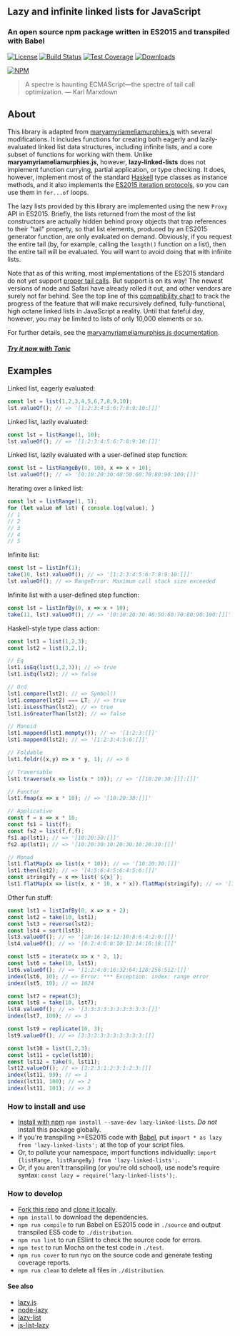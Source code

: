 ## Lazy and infinite linked lists for JavaScript

### An open source npm package written in ES2015 and transpiled with Babel

[![License](https://img.shields.io/badge/license-ISC-blue.svg)](https://github.com/sjsyrek/lazy-linked-lists/blob/master/LICENSE.txt)
[![Build Status](https://travis-ci.org/sjsyrek/lazy-linked-lists.svg?branch=master)](https://travis-ci.org/sjsyrek/lazy-linked-lists)
[![Test Coverage](https://codeclimate.com/github/sjsyrek/lazy-linked-lists/badges/coverage.svg)](https://codeclimate.com/github/sjsyrek/lazy-linked-lists/coverage)
[![Downloads](https://img.shields.io/npm/dt/lazy-linked-lists.svg?maxAge=2592000)](https://www.npmjs.com/package/lazy-linked-lists)

[![NPM](https://nodei.co/npm/lazy-linked-lists.png?downloads=true)](https://nodei.co/npm/lazy-linked-lists/)

> A spectre is haunting ECMAScript—the spectre of tail call optimization.
> — Karl Marxdown

## About

This library is adapted from [maryamyriameliamurphies.js](https://github.com/sjsyrek/maryamyriameliamurphies.js) with several modifications. It includes functions for creating both eagerly and lazily-evaluated linked list data structures, including infinite lists, and a core subset of functions for working with them. Unlike **maryamyriameliamurphies.js**, however, **lazy-linked-lists** does not implement function currying, partial application, or type checking. It does, however, implement most of the standard [Haskell](https://www.haskell.org) type classes as instance methods, and it also implements the [ES2015 iteration protocols](https://developer.mozilla.org/en-US/docs/Web/JavaScript/Reference/Iteration_protocols), so you can use them in `for...of` loops.

The lazy lists provided by this library are implemented using the new `Proxy` API in ES2015. Briefly, the lists returned from the most of the list constructors are actually hidden behind proxy objects that trap references to their "tail" property, so that list elements, produced by an ES2015 generator function, are only evaluated on demand. Obviously, if you request the entire tail (by, for example, calling the `length()` function on a list), then the entire tail will be evaluated. You will want to avoid doing that with infinite lists.

Note that as of this writing, most implementations of the ES2015 standard do not yet support [proper tail calls](http://www.2ality.com/2015/06/tail-call-optimization.html). But support is on its way! The newest versions of node and Safari have already rolled it out, and other vendors are surely not far behind. See the top line of this [compatibility chart](https://kangax.github.io/compat-table/es6/) to track the progress of the feature that will make recursively defined, fully-functional, high octane linked lists in JavaScript a reality. Until that fateful day, however, you may be limited to lists of only 10,000 elements or so.

For further details, see the [maryamyriameliamurphies.js documentation](http://sjsyrek.github.io/maryamyriameliamurphies.js/).

##### [Try it now with Tonic](https://tonicdev.com/npm/lazy-linked-lists)

## Examples

Linked list, eagerly evaluated:
```js
const lst = list(1,2,3,4,5,6,7,8,9,10);
lst.valueOf(); // => '[1:2:3:4:5:6:7:8:9:10:[]]'
```

Linked list, lazily evaluated:
```js
const lst = listRange(1, 10);
lst.valueOf(); // => '[1:2:3:4:5:6:7:8:9:10:[]]'
```

Linked list, lazily evaluated with a user-defined step function:
```js
const lst = listRangeBy(0, 100, x => x + 10);
lst.valueOf(); // => '[0:10:20:30:40:50:60:70:80:90:100:[]]'
```

Iterating over a linked list:
```js
const lst = listRange(1, 5);
for (let value of lst) { console.log(value); }
// 1
// 2
// 3
// 4
// 5
```

Infinite list:
```js
const lst = listInf(1);
take(10, lst).valueOf(); // => '[1:2:3:4:5:6:7:8:9:10:[]]'
lst.valueOf(); // => RangeError: Maximum call stack size exceeded
```

Infinite list with a user-defined step function:
```js
const lst = listInfBy(0, x => x + 10);
take(11, lst).valueOf(); // => '[0:10:20:30:40:50:60:70:80:90:100:[]]'
```

Haskell-style type class action:
```js
const lst1 = list(1,2,3);
const lst2 = list(3,2,1);

// Eq
lst1.isEq(list(1,2,3)); // => true
lst1.isEq(lst2); // => false

// Ord
lst1.compare(lst2); // => Symbol()
lst1.compare(lst2) === LT; // => true
lst1.isLessThan(lst2); // => true
lst1.isGreaterThan(lst2); // => false

// Monoid
lst1.mappend(lst1.mempty()); // => '[1:2:3:[]]'
lst1.mappend(lst2); // => '[1:2:3:4:5:6:[]]'

// Foldable
lst1.foldr((x,y) => x * y, 1); // => 6

// Traversable
lst1.traverse(x => list(x * 10)); // => '[[10:20:30:[]]:[]]'

// Functor
lst1.fmap(x => x * 10); // => '[10:20:30:[]]'

// Applicative
const f = x => x * 10;
const fs1 = list(f);
const fs2 = list(f,f,f);
fs1.ap(lst1); // => '[10:20:30:[]]'
fs2.ap(lst1); // => '[10:20:30:10:20:30:10:20:30:[]]'

// Monad
lst1.flatMap(x => list(x * 10)); // => '[10:20:30:[]]'
lst1.then(lst2); // => '[4:5:6:4:5:6:4:5:6:[]]'
const stringify = x => list(`${x}`);
lst1.flatMap(x => list(x, x * 10, x * x)).flatMap(stringify); // => '[110122043309]'
```

Other fun stuff:
```js
const lst1 = listInfBy(0, x => x + 2);
const lst2 = take(10, lst1);
const lst3 = reverse(lst2);
const lst4 = sort(lst3);
lst3.valueOf(); // => '[18:16:14:12:10:8:6:4:2:0:[]]'
lst4.valueOf(); // => '[0:2:4:6:8:10:12:14:16:18:[]]'

const lst5 = iterate(x => x * 2, 1);
const lst6 = take(10, lst5);
lst6.valueOf(); // => '[1:2:4:8:16:32:64:128:256:512:[]]'
index(lst6, 10); // => Error: *** Exception: index: range error
index(lst5, 10); // => 1024

const lst7 = repeat(3);
const lst8 = take(10, lst7);
lst8.valueOf(); // => '[3:3:3:3:3:3:3:3:3:3:[]]'
index(lst7, 100); // => 3

const lst9 = replicate(10, 3);
lst9.valueOf(); // => [3:3:3:3:3:3:3:3:3:3:[]]

const lst10 = list(1,2,3);
const lst11 = cycle(lst10);
const lst12 = take(9, lst11);
lst12.valueOf(); // => [1:2:3:1:2:3:1:2:3:[]]
index(lst11, 99); // => 1
index(lst11, 100); // => 2
index(lst11, 101); // => 3
```

### How to install and use

- [Install with npm](https://www.npmjs.com/package/lazy-linked-lists) `npm install --save-dev lazy-linked-lists`. _Do not_ install this package globally.
- If you're transpiling >=ES2015 code with [Babel](http://babeljs.io), put `import * as lazy from 'lazy-linked-lists';` at the top of your script files.
- Or, to pollute your namespace, import functions individually: `import {listRange, listRangeBy} from 'lazy-linked-lists';`.
- Or, if you aren't transpiling (or you're old school), use node's require syntax: `const lazy = require('lazy-linked-lists');`.

### How to develop

- [Fork this repo](https://help.github.com/articles/fork-a-repo/) and [clone it locally](https://help.github.com/articles/cloning-a-repository/).
- `npm install` to download the dependencies.
- `npm run compile` to run Babel on ES2015 code in `./source` and output transpiled ES5 code to `./distribution`.
- `npm run lint` to run ESlint to check the source code for errors.
- `npm test` to run Mocha on the test code in `./test`.
- `npm run cover` to run nyc on the source code and generate testing coverage reports.
- `npm run clean` to delete all files in `./distribution`.

#### See also

* [lazy.js](https://github.com/dtao/lazy.js)
* [node-lazy](https://github.com/pkrumins/node-lazy)
* [lazy-list](https://github.com/luochen1990/lazy-list)
* [js-list-lazy](https://github.com/dankogai/js-list-lazy)
